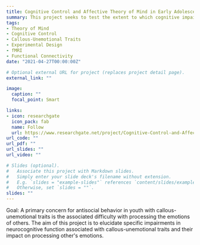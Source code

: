 ```yaml
---
title: Cognitive Control and Affective Theory of Mind in Early Adolescents with Callous-Unemotional Traits
summary: This project seeks to test the extent to which cognitive impairments drive difficulties for adolescents with callous-unemotional traits to infer and understand others emotions.
tags:
- Theory of Mind
- Cognitive Control
- Callous-Unemotional Traits
- Experimental Design
- fMRI
- Functional Connectivity
date: "2021-04-27T00:00:00Z"

# Optional external URL for project (replaces project detail page).
external_link: ""

image:
  caption: ""
  focal_point: Smart

links:
- icon: researchgate
  icon_pack: fab
  name: Follow
  url: https://www.researchgate.net/project/Cognitive-Control-and-Affective-Theory-of-Mind-in-Early-Adolescents-with-Callous-Unemotional-Traits
url_code: ""
url_pdf: ""
url_slides: ""
url_video: ""

# Slides (optional).
#   Associate this project with Markdown slides.
#   Simply enter your slide deck's filename without extension.
#   E.g. `slides = "example-slides"` references `content/slides/example-slides.md`.
#   Otherwise, set `slides = ""`.
slides: ""
---
```


Goal: A primary concern for antisocial behavior in youth with callous-unemotional traits is the associated difficulty with processing the emotions of others. The aim of this project is to elucidate specific impairments in neurocognitive function associated with callous-unemotional traits and their impact on processing other's emotions. 
